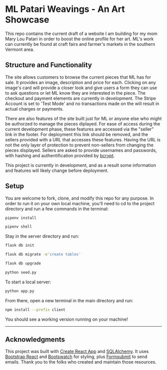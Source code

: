 # ML Patari Weavings - An Art Showcase

This repo contains the current draft of a website I am building for my mom Mary Lou Patari in order to boost the online profile for her art.  ML's work can currently be found at craft fairs and farmer's markets in the southern Vermont area.

## Structure and Functionality

The site allows customers to browse the current pieces that ML has for sale. It provides an image, description and price for each.  Clicking on any image's card will provide a closer look and give users a form they can use to ask questions or let ML know they are interested in the piece.  The checkout and payment elements are currently in development.  The Stripe Account is set to 'Test Mode' and no transactions made on the will result in actual charges or payments.

There are also features of the site built just for ML or anyone else who might be authorzed to manage the pieces diplayed.  For ease of access during the current development phase, these features are accessed via the "seller" link in the footer.  For deployment this link should be removed, and the sellers provided with a URL that accesses these features.  Having the URL is not the only layer of protection to prevent non-sellers from changing the pieces displayed.  Sellers are asked to provide usernames and passwords, with hashing and authentification provided by [bcrypt](https://www.npmjs.com/package/bcrypt).  

This project is currently in development, and as a result some information and features will likely change before deployment.

## Setup


You are welcome to fork, clone, and modify this repo for any purpose.  In order to run it on your own local machine, you'll need to cd to the project directory and run a few commands in the terminal:
```bash
pipenv install
```
```bash
pipenv shell
```

Stay in the server directory and run:

```bash
flask db init
```
```bash
flask db migrate -m'create tables'
```
```bash
flask db upgrade
```
```bash
python seed.py
```

To start a local server:
```bash
python app.py
```
From there, open a new terminal in the main directory and run:
```bash
npm install --prefix client
```
You should see a working version running on your machine!

---

## Acknowledgments

This project was built with [Create React App](https://github.com/facebook/create-react-app) and [SQLAlchemy](https://www.sqlalchemy.org/). It uses [Bootstrap React](https://react-bootstrap.netlify.app/) and [Bootswatch](https://bootswatch.com/) for styling, plus [Formsubmit](https://formsubmit.co/) to send emails.  Thank you to the folks who created and maintain those resources.


